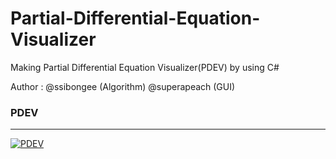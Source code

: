 # Partial-Differential-Equation-Visualizer

Making Partial Differential Equation Visualizer(PDEV) by using C#

Author :  @ssibongee (Algorithm)
          @superapeach (GUI)
         
         
### PDEV 
---
[![PDEV](https://img.youtube.com/vi/7byXjAz8SBU/0.jpg)](https://www.youtube.com/watch?v=7byXjAz8SBU)
